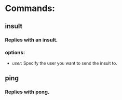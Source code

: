# **Commands:**
## **insult**
### Replies with an insult.
### options:
- *user*: Specify the user you want to send the insult to.
## **ping**
### Replies with pong.
